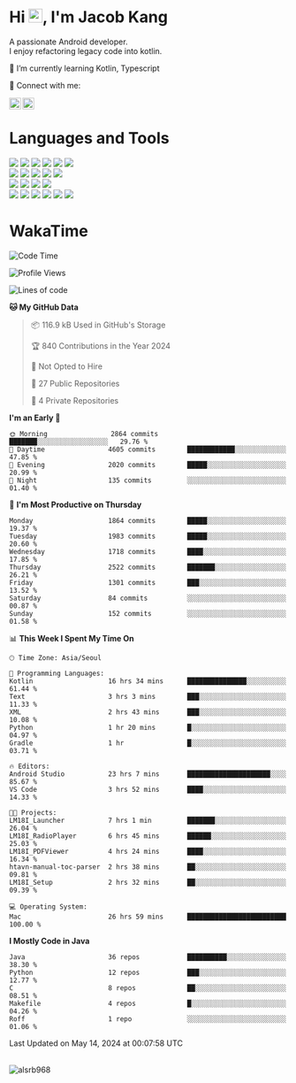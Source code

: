 # Hi <img src="https://media.giphy.com/media/hvRJCLFzcasrR4ia7z/giphy.gif" width="25px">, I'm Jacob Kang
A passionate Android developer.
</br>
I enjoy refactoring legacy code into kotlin.

🌱 I’m currently learning Kotlin, Typescript

🤝 Connect with me:

<a href="https://www.linkedin.com/in/minkyu-kang-b7477b1b2/"><img align="left" src="https://raw.githubusercontent.com/yushi1007/yushi1007/main/images/linkedin.svg" alt="Minkyu Kang | LinkedIn" width="21px"/></a>
<a href="https://www.instagram.com/_jacob_kang/"><img align="left" src="https://raw.githubusercontent.com/yushi1007/yushi1007/main/images/instagram.svg" alt="Jacob Kang | Instagram" width="21px"/></a>

</br>

# Languages and Tools

<div align="left">
<img src="https://img.shields.io/badge/java-007396?logo=java&logoColor=white"/>
<img src="https://img.shields.io/badge/kotlin-7F52FF?logo=kotlin&logoColor=white"/>
<img src="https://img.shields.io/badge/python-3776AB?logo=python&logoColor=white"/>
<img src="https://img.shields.io/badge/bash shell-4EAA25?logo=gnubash&logoColor=white"/>
<img src="https://img.shields.io/badge/c-A8B9CC?logo=c&logoColor=white"/>
<img src="https://img.shields.io/badge/c++-00599C?logo=c%2b%2b&logoColor=white"/>
</div>
<div align="left">
<img src="https://img.shields.io/badge/git-F05032?logo=git&logoColor=white"/>
<img src="https://img.shields.io/badge/github-181717?logo=github&logoColor=white"/>
<img src="https://img.shields.io/badge/mysql-4479A1?logo=mysql&logoColor=white"/>
<img src="https://img.shields.io/badge/sqlite-003B57?logo=sqlite&logoColor=white"/>
<img src="https://img.shields.io/badge/amazon AWS-232F3E?logo=amazonaws&logoColor=white"/>
</div>
<div align="left">
<img src="https://img.shields.io/badge/android-3DDC84?logo=android&logoColor=white"/>
<img src="https://img.shields.io/badge/linux-FCC624?logo=linux&logoColor=white"/>
<img src="https://img.shields.io/badge/flask-000000?logo=flask&logoColor=white"/>
<img src="https://img.shields.io/badge/arduino-00979D?logo=arduino&logoColor=white"/>
</div>
<div align="left">
<img src="https://img.shields.io/badge/slack-4A154B?logo=slack&logoColor=white"/>
<img src="https://img.shields.io/badge/notion-000000?logo=notion&logoColor=white"/>
<img src="https://img.shields.io/badge/jira-0052CC?logo=jira&logoColor=white"/>
<img src="https://img.shields.io/badge/postman-FF6C37?logo=postman&logoColor=white"/>
<img src="https://img.shields.io/badge/intellij-000000?logo=intellijidea&logoColor=white"/>
<img src="https://img.shields.io/badge/pycharm-000000?logo=pycharm&logoColor=white"/>
</div>

# WakaTime

<!--START_SECTION:waka-->
![Code Time](http://img.shields.io/badge/Code%20Time-3%2C780%20hrs%2049%20mins-blue)

![Profile Views](http://img.shields.io/badge/Profile%20Views-0-blue)

![Lines of code](https://img.shields.io/badge/From%20Hello%20World%20I%27ve%20Written-7.1%20million%20lines%20of%20code-blue)

**🐱 My GitHub Data** 

> 📦 116.9 kB Used in GitHub's Storage 
 > 
> 🏆 840 Contributions in the Year 2024
 > 
> 🚫 Not Opted to Hire
 > 
> 📜 27 Public Repositories 
 > 
> 🔑 4 Private Repositories 
 > 
**I'm an Early 🐤** 

```text
🌞 Morning                2864 commits        ███████░░░░░░░░░░░░░░░░░░   29.76 % 
🌆 Daytime                4605 commits        ████████████░░░░░░░░░░░░░   47.85 % 
🌃 Evening                2020 commits        █████░░░░░░░░░░░░░░░░░░░░   20.99 % 
🌙 Night                  135 commits         ░░░░░░░░░░░░░░░░░░░░░░░░░   01.40 % 
```
📅 **I'm Most Productive on Thursday** 

```text
Monday                   1864 commits        █████░░░░░░░░░░░░░░░░░░░░   19.37 % 
Tuesday                  1983 commits        █████░░░░░░░░░░░░░░░░░░░░   20.60 % 
Wednesday                1718 commits        ████░░░░░░░░░░░░░░░░░░░░░   17.85 % 
Thursday                 2522 commits        ███████░░░░░░░░░░░░░░░░░░   26.21 % 
Friday                   1301 commits        ███░░░░░░░░░░░░░░░░░░░░░░   13.52 % 
Saturday                 84 commits          ░░░░░░░░░░░░░░░░░░░░░░░░░   00.87 % 
Sunday                   152 commits         ░░░░░░░░░░░░░░░░░░░░░░░░░   01.58 % 
```


📊 **This Week I Spent My Time On** 

```text
🕑︎ Time Zone: Asia/Seoul

💬 Programming Languages: 
Kotlin                   16 hrs 34 mins      ███████████████░░░░░░░░░░   61.44 % 
Text                     3 hrs 3 mins        ███░░░░░░░░░░░░░░░░░░░░░░   11.33 % 
XML                      2 hrs 43 mins       ███░░░░░░░░░░░░░░░░░░░░░░   10.08 % 
Python                   1 hr 20 mins        █░░░░░░░░░░░░░░░░░░░░░░░░   04.97 % 
Gradle                   1 hr                █░░░░░░░░░░░░░░░░░░░░░░░░   03.71 % 

🔥 Editors: 
Android Studio           23 hrs 7 mins       █████████████████████░░░░   85.67 % 
VS Code                  3 hrs 52 mins       ████░░░░░░░░░░░░░░░░░░░░░   14.33 % 

🐱‍💻 Projects: 
LM18I_Launcher           7 hrs 1 min         ███████░░░░░░░░░░░░░░░░░░   26.04 % 
LM18I_RadioPlayer        6 hrs 45 mins       ██████░░░░░░░░░░░░░░░░░░░   25.03 % 
LM18I_PDFViewer          4 hrs 24 mins       ████░░░░░░░░░░░░░░░░░░░░░   16.34 % 
htavn-manual-toc-parser  2 hrs 38 mins       ██░░░░░░░░░░░░░░░░░░░░░░░   09.81 % 
LM18I_Setup              2 hrs 32 mins       ██░░░░░░░░░░░░░░░░░░░░░░░   09.39 % 

💻 Operating System: 
Mac                      26 hrs 59 mins      █████████████████████████   100.00 % 
```

**I Mostly Code in Java** 

```text
Java                     36 repos            ██████████░░░░░░░░░░░░░░░   38.30 % 
Python                   12 repos            ███░░░░░░░░░░░░░░░░░░░░░░   12.77 % 
C                        8 repos             ██░░░░░░░░░░░░░░░░░░░░░░░   08.51 % 
Makefile                 4 repos             █░░░░░░░░░░░░░░░░░░░░░░░░   04.26 % 
Roff                     1 repo              ░░░░░░░░░░░░░░░░░░░░░░░░░   01.06 % 
```




 Last Updated on May 14, 2024 at 00:07:58 UTC
<!--END_SECTION:waka-->

</br>

<div align="left">
<img align="left" src="https://github-readme-stats.vercel.app/api/top-langs?username=alsrb968&show_icons=true&locale=en&layout=compact&theme=dark" alt="alsrb968" />
</div>
